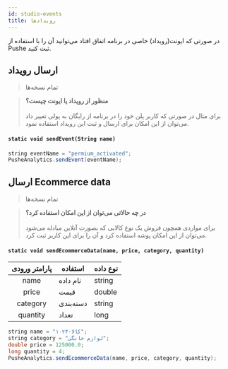 ```yaml
---
id: studio-events
title: رویدادها
---
```



در صورتی که ایونت(رویداد) خاصی در برنامه اتفاق افتاد می‌توانید آن‌ را با استفاده از Pushe ثبت کنید.

## ارسال رویداد
> تمام نسخه‌ها

> **منظور از رویداد یا ایونت چیست؟**<br /><br />
> برای مثال در صورتی که کاربر پلن خود را در برنامه از رایگان به پولی تغییر داد می‌توان از این امکان برای ارسال و ثبت این رویداد استفاده نمود.

<div dir='ltr'>

#### `static void sendEvent(String name)`

</div>

```java
string eventName = "permium_activated";
PusheAnalytics.sendEvent(eventName);
```

## ارسال Ecommerce data
> تمام نسخه‌ها

> **در چه حالاتی می‌توان از این امکان استفاده کرد؟**<br /><br />
> برای مواردی همچون فروش یک نوع کالایی که بصورت آنلاین مبادله می‌شود می‌توان از این امکان پوشه استفاده کرد و آن‌ را برای این کاربر ثبت کرد.

<div dir='ltr'>

#### `static void sendEcommerceData(name, price, category, quantity)`

</div>

|پارامتر ورودی|استفاده|نوع داده|
|:--:|--|--|
|name|نام داده|string|
|price|قیمت|double|
|category|دسته‌بندی|string|
|quantity|تعداد|long|

```java
string name = "کالا-۱۰۲۴";
string category = "لوازم خانگی";
double price = 125000.0;
long quantity = 4;
PusheAnalytics.sendEcommerceData(name, price, category, quantity);
```